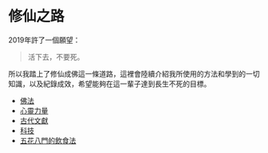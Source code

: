 # 修仙之路
2019年許了一個願望：

>活下去，不要死。

所以我踏上了修仙成佛這一條道路，這裡會陸續介紹我所使用的方法和學到的一切知識，以及紀錄成效，希望能夠在這一輩子達到長生不死的目標。


* [佛法]()
* [心靈力量]()
* [古代文獻](ancient-literature.md)
* [科技](technology.md)
* [五花八門的飲食法](diet.md)
